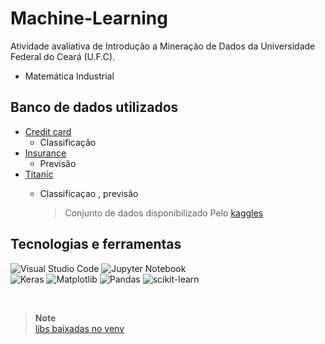 # Machine-Learning

Atividade avaliativa de Introdução a Mineração de Dados da Universidade Federal do Ceará (U.F.C).
 * Matemática Industrial

## Banco de dados utilizados

* [Credit card](/src/)
  * Classificação  
* [Insurance](/src/)
  * Previsão  
* [Titanic](/src/)
  * Classificaçao , previsão     
    
    > Conjunto de dados disponibilizado Pelo [kaggles](http://www.kaggle.com)

## Tecnologias e ferramentas
![Visual Studio Code](https://img.shields.io/badge/Visual%20Studio%20Code-0078d7.svg?style=for-the-badge&logo=visual-studio-code&logoColor=white)
![Jupyter Notebook](https://img.shields.io/badge/jupyter-%23FA0F00.svg?style=for-the-badge&logo=jupyter&logoColor=white)\
![Keras](https://img.shields.io/badge/Keras-%23D00000.svg?style=for-the-badge&logo=Keras&logoColor=white)
![Matplotlib](https://img.shields.io/badge/Matplotlib-%23ffffff.svg?style=for-the-badge&logo=Matplotlib&logoColor=black)
![Pandas](https://img.shields.io/badge/pandas-%23150458.svg?style=for-the-badge&logo=pandas&logoColor=white)
![scikit-learn](https://img.shields.io/badge/scikit--learn-%23F7931E.svg?style=for-the-badge&logo=scikit-learn&logoColor=white)

&nbsp;

> **Note**<br>
[libs baixadas no venv](libs/requeriments.txt)

